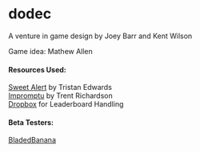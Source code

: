 dodec
=====
A venture in game design by Joey Barr and Kent Wilson

Game idea: Mathew Allen
<h4>Resources Used:</h4>
<a href = "https://github.com/t4t5/sweetalert">Sweet Alert</a> by Tristan Edwards<br>
<a href = "http://trentrichardson.com/Impromptu/">Impromptu</a> by Trent Richardson<br>
<a href = "https://www.dropbox.com">Dropbox</a> for Leaderboard Handling

<h4>Beta Testers:</h4>
<a href = "https://github.com/BladedBanana">BladedBanana</a>
